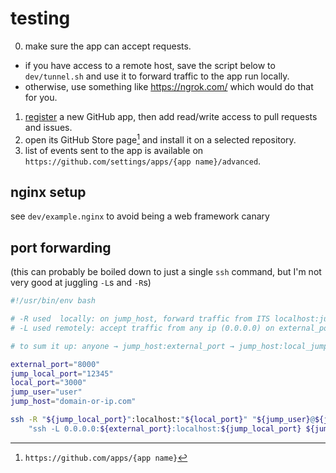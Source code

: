 # testing

0. make sure the app can accept requests.
  - if you have access to a remote host, save the script below to `dev/tunnel.sh` and use it to forward traffic to the app run locally.
  - otherwise, use something like https://ngrok.com/ which would do that for you.
1. [register](https://github.com/settings/apps/new) a new GitHub app, then add read/write access to pull requests and issues.
2. open its GitHub Store page[^1] and install it on a selected repository.
3. list of events sent to the app is available on `https://github.com/settings/apps/{app name}/advanced`.

## nginx setup

see `dev/example.nginx` to avoid being a web framework canary

## port forwarding

(this can probably be boiled down to just a single `ssh` command, but I'm not very good at juggling `-L`s and `-R`s)

```sh
#!/usr/bin/env bash

# -R used  locally: on jump_host, forward traffic from ITS localhost:jump_local_port to YOUR localhost:local_port
# -L used remotely: accept traffic from any ip (0.0.0.0) on external_port and forward it to localhost:local_jump_port

# to sum it up: anyone → jump_host:external_port → jump_host:local_jump_port → localhost:local_port → local web server

external_port="8000"
jump_local_port="12345"
local_port="3000"
jump_user="user"
jump_host="domain-or-ip.com"

ssh -R "${jump_local_port}":localhost:"${local_port}" "${jump_user}@${jump_host}" -A \
    "ssh -L 0.0.0.0:${external_port}:localhost:${jump_local_port} ${jump_user}@localhost >/dev/null"
```

[^1]: `https://github.com/apps/{app name}`
